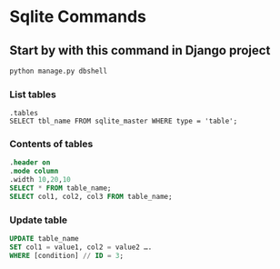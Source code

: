 # Sqlite Commands

## Start by with this command in Django project
```bash
python manage.py dbshell
```

### List tables
```sqlite
.tables
SELECT tbl_name FROM sqlite_master WHERE type = 'table';
```

### Contents of tables
```sql
.header on
.mode column
.width 10,20,10
SELECT * FROM table_name;
SELECT col1, col2, col3 FROM table_name;
```

### Update table
```sql
UPDATE table_name
SET col1 = value1, col2 = value2 ….
WHERE [condition] // ID = 3;
```

